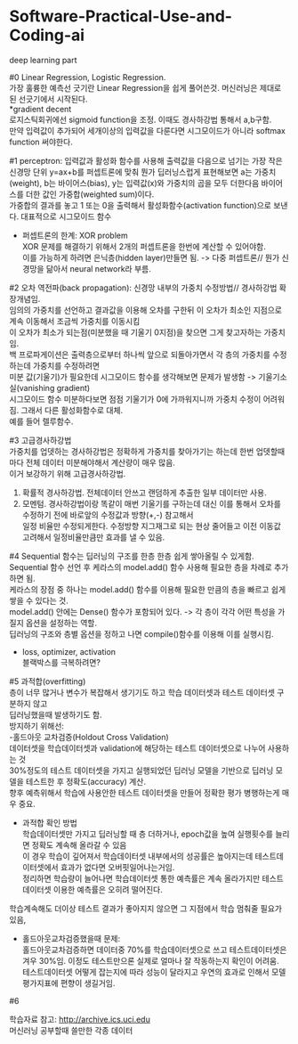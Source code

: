 # Software-Practical-Use-and-Coding-ai
deep learning part

#0
Linear Regression, Logistic Regression. <br>
가장 훌륭한 예측선 긋기란 Linear Regression을 쉽게 풀어쓴것. 머신러닝은 제대로 된 선긋기에서 시작된다.<br>
*gradient decent<br> 로지스틱회귀에선 sigmoid function을 조정. 이때도 경사하강법 통해서 a,b구함.<br>
만약 입력값이 추가되어 세개이상의 입력값을 다룬다면 시그모이드가 아니라 softmax function 써야한다.

#1
perceptron: 입력값과 활성화 함수를 사용해 출력값을 다음으로 넘기는 가장 작은 신경망 단위
y=ax+b를 퍼셉트론에 맞춰 뭔가 딥러닝스럽게 표현해보면 a는 가중치(weight), b는 바이어스(bias), y는 입력값(x)와 가중치의 곱을 모두 더한다음 바이어스를 더한 값인 가중합(weighted sum)이다.<br>가중합의 결과를 놓고 1 또는 0을 출력해서 활성화함수(activation function)으로 보낸다. 대표적으로 시그모이드 함수
* 퍼셉트론의 한계: XOR problem <br>
XOR 문제를 해결하기 위해서 2개의 퍼셉트론을 한번에 계산할 수 있어야함.<br>
이를 가능하게 하려면 은닉층(hidden layer)만들면 됨. -> 다중 퍼셉트론// 뭔가 신경망을 닮아서 neural network라 부름.

#2
오차 역전파(back propagation): 신경망 내부의 가중치 수정방법// 경사하강법 확장개념임. <br>
임의의 가중치를 선언하고 결과값을 이용해 오차를 구한뒤 이 오차가 최소인 지점으로 계속 이동해서 조금씩 가중치를 이동시킴<br>
이 오차가 최소가 되는점(미분했을 때 기울기 0지점)을 찾으면 그게 찾고자하는 가중치임.<br>
백 프로파게이션은 출력층으로부터 하나씩 앞으로 되돌아가면서 각 층의 가중치를 수정하는데 가중치를 수정하려면<br>
미분 값(기울기)가 필요한데 시그모이드 함수를 생각해보면 문제가 발생함 -> 기울기소실(vanishing gradient)<br>
시그모이드 함수 미분하다보면 점점 기울기가 0에 가까워지니까 가중치 수정이 어려워짐. 그래서 다른 활성화함수로 대체.<br>
예를 들어 렐루함수.

#3
고급경사하강법<br>
가중치를 업뎃하는 경사하강법은 정확하게 가중치를 찾아가기는 하는데 한번 업뎃할때마다 전체 데이터 미분해야해서 계산량이 매우 많음.
<br>이거 보강하기 위해 고급경사하강법.<br>
1. 확률적 경사하강법. 전체데이터 안쓰고 랜덤하게 추출한 일부 데이터만 사용.<br>
2. 모멘텀. 경사하강법이랑 똑같이 매번 기울기를 구하는데 대신 이를 통해서 오차를 수정하기 전에 바로앞의 수정값과 방향(+,-) 참고해서<br>
일정 비율만 수정되게한다. 수정방향 지그재그로 되는 현상 줄어들고 이전 이동값 고려해서 일정비율만큼만 효과를 낼 수 있음.

#4
Sequential 함수는 딥러닝의 구조를 한층 한층 쉽게 쌓아올릴 수 있게함.<br> Sequential 함수 선언 후 케라스의 model.add() 함수 사용해 필요한 층을 차례로 추가하면 됨.<br> 
케라스의 장점 중 하나는 model.add() 함수를 이용해 필요한 만큼의 층을 빠르고 쉽게 쌓을 수 있다는 것.<br>
model.add() 안에는 Dense() 함수가 포함되어 있다. -> 각 층이 각각 어떤 특성을 가질지 옵션을 설정하는 역할.<br>
딥러닝의 구조와 층별 옵션을 정하고 나면 compile()함수를 이용해 이를 실행시킴.<br>
* loss, optimizer, activation<br>
블랙박스를 극복하려면?

#5
과적합(overfitting)<br>
층이 너무 많거나 변수가 복잡해서 생기기도 하고 학습 데이터셋과 테스트 데이터셋 구분하지 않고<br>
딥러닝했을때 발생하기도 함.<br>
방지하기 위해선:<br>
-홀드아웃 교차검증(Holdout Cross Validation)<br>
데이터셋을 학습데이터셋과 validation에 해당하는 테스트 데이터셋으로 나누어 사용하는 것<br>
30%정도의 테스트 데이터셋을 가지고 실행되었던 딥러닝 모델을 기반으로 딥러닝 모델을 테스트한 후 정확도(accuracy) 계산.<br>
향후 예측위해서 학습에 사용안한 테스트 데이터셋을 만들어 정확한 평가 병행하는게 매우 중요.<br>

* 과적합 확인 방법<br>
학습데이터셋만 가지고 딥러닝할 때 층 더하거나, epoch값을 높여 실행횟수를 늘리면 정확도 계속해 올라갈 수 있음<br>
이 경우 학습이 깊어져서 학습데이터셋 내부에서의 성공률은 높아지는데 테스트데이터셋에서 효과가 없다면 오버핏일어나는거임.<br>
정리하면 학습량이 늘어나면 학습데이터셋 통한 예측률은 계속 올라가지만 테스트데이터셋 이용한 예측률은 오히려 떨어진다.<br>

학습계속해도 더이상 테스트 결과가 좋아지지 않으면 그 지점에서 학습 멈춰줄 필요가 있음, <br>

* 홀드아웃교차검증했을때 문제:<br>
홀드아웃교차검증하면 데이터중 70%를 학습데이터셋으로 쓰고 테스트데이터셋은 겨우 30%임. 이정도 테스트만으론 실제로 얼마나 잘 작동하는지 확인이 어려움.<br>
테스트데이터셋 어떻게 잡는지에 따라 성능이 달라지고 우연의 효과로 인해서 모델 평가지표에 편향이 생길거임.<br>

#6



학습자료 참고: http://archive.ics.uci.edu
<br> 머신러닝 공부할때 쓸만한 각종 데이터 
